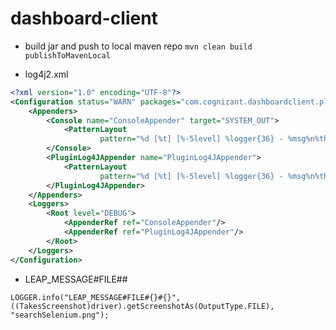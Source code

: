 # dashboard-client

- build jar and push to local maven repo `mvn clean build publishToMavenLocal`

- log4j2.xml
````xml
<?xml version="1.0" encoding="UTF-8"?>
<Configuration status="WARN" packages="com.cognizant.dashboardclient.plugins.logger">
    <Appenders>
        <Console name="ConsoleAppender" target="SYSTEM_OUT">
            <PatternLayout
                    pattern="%d [%t] [%-5level] %logger{36} - %msg%n%throwable"/>
        </Console>
        <PluginLog4JAppender name="PluginLog4JAppender">
            <PatternLayout
                    pattern="%d [%t] [%-5level] %logger{36} - %msg%n%throwable"/>
        </PluginLog4JAppender>
    </Appenders>
    <Loggers>
        <Root level="DEBUG">
            <AppenderRef ref="ConsoleAppender"/>
            <AppenderRef ref="PluginLog4JAppender"/>
        </Root>
    </Loggers>
</Configuration>

````

- LEAP_MESSAGE#FILE#<FileObject>#<FileName>
````
LOGGER.info("LEAP_MESSAGE#FILE#{}#{}", ((TakesScreenshot)driver).getScreenshotAs(OutputType.FILE), "searchSelenium.png");
````